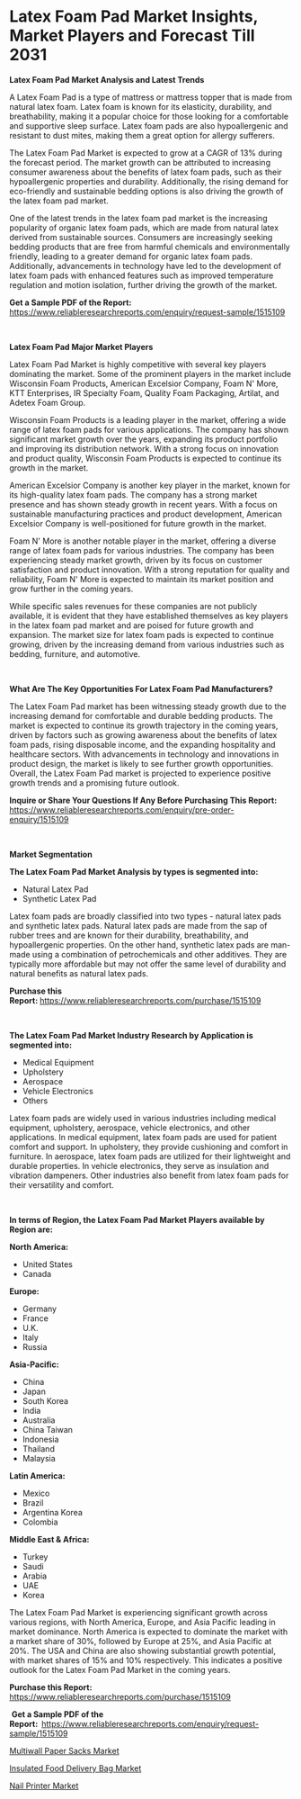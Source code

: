 <p><h1>Latex Foam Pad Market Insights, Market Players and Forecast Till 2031</h1></p><p><strong>Latex Foam Pad Market Analysis and Latest Trends</strong></p>
<p><p>A Latex Foam Pad is a type of mattress or mattress topper that is made from natural latex foam. Latex foam is known for its elasticity, durability, and breathability, making it a popular choice for those looking for a comfortable and supportive sleep surface. Latex foam pads are also hypoallergenic and resistant to dust mites, making them a great option for allergy sufferers.</p><p>The Latex Foam Pad Market is expected to grow at a CAGR of 13% during the forecast period. The market growth can be attributed to increasing consumer awareness about the benefits of latex foam pads, such as their hypoallergenic properties and durability. Additionally, the rising demand for eco-friendly and sustainable bedding options is also driving the growth of the latex foam pad market.</p><p>One of the latest trends in the latex foam pad market is the increasing popularity of organic latex foam pads, which are made from natural latex derived from sustainable sources. Consumers are increasingly seeking bedding products that are free from harmful chemicals and environmentally friendly, leading to a greater demand for organic latex foam pads. Additionally, advancements in technology have led to the development of latex foam pads with enhanced features such as improved temperature regulation and motion isolation, further driving the growth of the market.</p></p>
<p><strong>Get a Sample PDF of the Report:&nbsp;</strong> <a href="https://www.reliableresearchreports.com/enquiry/request-sample/1515109">https://www.reliableresearchreports.com/enquiry/request-sample/1515109</a></p>
<p>&nbsp;</p>
<p><strong>Latex Foam Pad Major Market Players</strong></p>
<p><p>Latex Foam Pad Market is highly competitive with several key players dominating the market. Some of the prominent players in the market include Wisconsin Foam Products, American Excelsior Company, Foam N' More, KTT Enterprises, IR Specialty Foam, Quality Foam Packaging, Artilat, and Adetex Foam Group.</p><p>Wisconsin Foam Products is a leading player in the market, offering a wide range of latex foam pads for various applications. The company has shown significant market growth over the years, expanding its product portfolio and improving its distribution network. With a strong focus on innovation and product quality, Wisconsin Foam Products is expected to continue its growth in the market.</p><p>American Excelsior Company is another key player in the market, known for its high-quality latex foam pads. The company has a strong market presence and has shown steady growth in recent years. With a focus on sustainable manufacturing practices and product development, American Excelsior Company is well-positioned for future growth in the market.</p><p>Foam N' More is another notable player in the market, offering a diverse range of latex foam pads for various industries. The company has been experiencing steady market growth, driven by its focus on customer satisfaction and product innovation. With a strong reputation for quality and reliability, Foam N' More is expected to maintain its market position and grow further in the coming years.</p><p>While specific sales revenues for these companies are not publicly available, it is evident that they have established themselves as key players in the latex foam pad market and are poised for future growth and expansion. The market size for latex foam pads is expected to continue growing, driven by the increasing demand from various industries such as bedding, furniture, and automotive.</p></p>
<p>&nbsp;</p>
<p><strong>What Are The Key Opportunities For Latex Foam Pad Manufacturers?</strong></p>
<p><p>The Latex Foam Pad market has been witnessing steady growth due to the increasing demand for comfortable and durable bedding products. The market is expected to continue its growth trajectory in the coming years, driven by factors such as growing awareness about the benefits of latex foam pads, rising disposable income, and the expanding hospitality and healthcare sectors. With advancements in technology and innovations in product design, the market is likely to see further growth opportunities. Overall, the Latex Foam Pad market is projected to experience positive growth trends and a promising future outlook.</p></p>
<p><strong>Inquire or Share Your Questions If Any Before Purchasing This Report:</strong> <a href="https://www.reliableresearchreports.com/enquiry/pre-order-enquiry/1515109">https://www.reliableresearchreports.com/enquiry/pre-order-enquiry/1515109</a></p>
<p>&nbsp;</p>
<p><strong>Market Segmentation</strong></p>
<p><strong>The Latex Foam Pad Market Analysis by types is segmented into:</strong></p>
<p><ul><li>Natural Latex Pad</li><li>Synthetic Latex Pad</li></ul></p>
<p><p>Latex foam pads are broadly classified into two types - natural latex pads and synthetic latex pads. Natural latex pads are made from the sap of rubber trees and are known for their durability, breathability, and hypoallergenic properties. On the other hand, synthetic latex pads are man-made using a combination of petrochemicals and other additives. They are typically more affordable but may not offer the same level of durability and natural benefits as natural latex pads.</p></p>
<p><strong>Purchase this Report:&nbsp;</strong><a href="https://www.reliableresearchreports.com/purchase/1515109">https://www.reliableresearchreports.com/purchase/1515109</a></p>
<p>&nbsp;</p>
<p><strong>The Latex Foam Pad Market Industry Research by Application is segmented into:</strong></p>
<p><ul><li>Medical Equipment</li><li>Upholstery</li><li>Aerospace</li><li>Vehicle Electronics</li><li>Others</li></ul></p>
<p><p>Latex foam pads are widely used in various industries including medical equipment, upholstery, aerospace, vehicle electronics, and other applications. In medical equipment, latex foam pads are used for patient comfort and support. In upholstery, they provide cushioning and comfort in furniture. In aerospace, latex foam pads are utilized for their lightweight and durable properties. In vehicle electronics, they serve as insulation and vibration dampeners. Other industries also benefit from latex foam pads for their versatility and comfort.</p></p>
<p>&nbsp;</p>
<p><strong>In terms of Region, the Latex Foam Pad Market Players available by Region are:</strong></p>
<p>
    <p> <strong> North America: </strong>
        <ul>
            <li>United States</li>
            <li>Canada</li>
        </ul>
        </p> 
    <p> <strong> Europe: </strong>
        <ul>
            <li>Germany</li>
            <li>France</li>
            <li>U.K.</li>
            <li>Italy</li>
            <li>Russia</li>
        </ul>
        </p> 
    <p> <strong> Asia-Pacific: </strong>
        <ul>
            <li>China</li>
            <li>Japan</li>
            <li>South Korea</li>
            <li>India</li>
            <li>Australia</li>
            <li>China Taiwan</li>
            <li>Indonesia</li>
            <li>Thailand</li>
            <li>Malaysia</li>
        </ul>
        </p> 
    <p> <strong> Latin America: </strong>
        <ul>
            <li>Mexico</li>
            <li>Brazil</li>
            <li>Argentina Korea</li>
            <li>Colombia</li>
        </ul>
        </p> 
    <p> <strong> Middle East & Africa: </strong>
        <ul>
            <li>Turkey</li>
            <li>Saudi</li>
            <li>Arabia</li>
            <li>UAE</li>
            <li>Korea</li>
        </ul>
    </p>
    </p>
<p><p>The Latex Foam Pad Market is experiencing significant growth across various regions, with North America, Europe, and Asia Pacific leading in market dominance. North America is expected to dominate the market with a market share of 30%, followed by Europe at 25%, and Asia Pacific at 20%. The USA and China are also showing substantial growth potential, with market shares of 15% and 10% respectively. This indicates a positive outlook for the Latex Foam Pad Market in the coming years.</p></p>
<p><strong>Purchase this Report: </strong><a href="https://www.reliableresearchreports.com/purchase/1515109">https://www.reliableresearchreports.com/purchase/1515109</a></p>
<p>&nbsp;<strong>Get a Sample PDF of the Report:&nbsp;&nbsp;</strong><a href="https://www.reliableresearchreports.com/enquiry/request-sample/1515109">https://www.reliableresearchreports.com/enquiry/request-sample/1515109</a></p>
<p><strong></strong></p>
<p><p><a href="https://github.com/yemakinde/Market-Research-Report-List-1/blob/main/multiwall-paper-sacks-market.md">Multiwall Paper Sacks Market</a></p><p><a href="https://github.com/jsmusil/Market-Research-Report-List-2/blob/main/insulated-food-delivery-bag-market.md">Insulated Food Delivery Bag Market</a></p><p><a href="https://github.com/Alonsoolds3wq1d81czn8rbol/Market-Research-Report-List-1/blob/main/nail-printer-market.md">Nail Printer Market</a></p></p>
